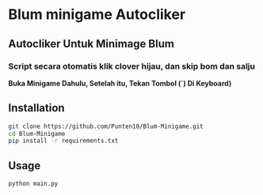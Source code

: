 # Blum minigame Autocliker
## Autocliker Untuk Minimage Blum

### Script secara otomatis klik clover hijau, dan skip bom dan salju

<b>Buka Minigame Dahulu, Setelah itu, Tekan Tombol (`) Di Keyboard)</b>

## Installation


```bash
git clone https://github.com/Punten10/Blum-Minigame.git
cd Blum-Minigame
pip install -r requirements.txt
```

## Usage

```bash
python main.py
```
